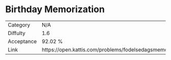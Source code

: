 # Birthday Memorization

<table>
    <tr>
        <td>Category</td>
        <td>N/A</td>
    </tr>
    <tr>
        <td>Diffulty</td>
        <td>1.6</td>
    </tr>
    <tr>
        <td>Acceptance</td>
        <td>92.02 %</td>
    </tr>
    <tr>
        <td>Link</td>
        <td>https://open.kattis.com/problems/fodelsedagsmemorisering</td>
    </tr>
</table>